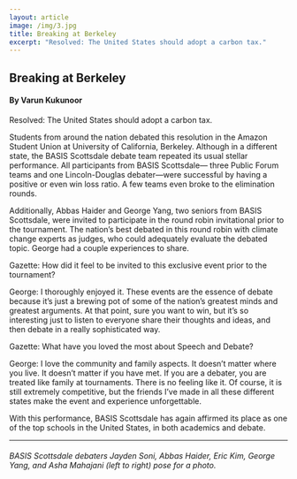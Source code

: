 ```yaml
---
layout: article
image: /img/3.jpg
title: Breaking at Berkeley
excerpt: "Resolved: The United States should adopt a carbon tax."
---
```


<h2>Breaking at Berkeley</h2>
<h4>By Varun Kukunoor</h4>

Resolved: The United States should adopt a carbon tax.

Students from around the nation debated this resolution in the Amazon Student Union at University of California, Berkeley. Although in a different state, the BASIS Scottsdale debate team repeated its usual stellar performance. All participants from BASIS Scottsdale— three Public Forum teams and one Lincoln-Douglas debater—were successful by having a positive or even win loss ratio. A few teams even broke to the elimination rounds.

Additionally, Abbas Haider and George Yang, two seniors from BASIS Scottsdale, were invited to participate in the round robin invitational prior to the tournament. The nation’s best debated in this round robin with climate change experts as judges, who could adequately evaluate the debated topic. George had a couple experiences to share.

Gazette: How did it feel to be invited to this exclusive event prior to the tournament?

George: I thoroughly enjoyed it. These events are the essence of debate because it’s just a brewing pot of some of the nation’s greatest minds and greatest arguments. At that point, sure you want to win, but it’s so interesting just to listen to everyone share their thoughts and ideas, and then debate in a really sophisticated way.

Gazette: What have you loved the most about Speech and Debate?

George: I love the community and family aspects. It doesn’t matter where you live. It doesn’t matter if you have met. If you are a debater, you are treated like family at tournaments. There is no feeling like it. Of course, it is still extremely competitive, but the friends I’ve made in all these different states make the event and experience unforgettable.

With this performance, BASIS Scottsdale has again affirmed its place as one of the top schools in the United States, in both academics and debate.
<hr style="border-color:#7D7D7D;height:0.5px;">
<h6>BASIS Scottsdale debaters Jayden Soni, Abbas Haider, Eric Kim, George Yang, and Asha Mahajani (left to right) pose for a photo.</h6>

